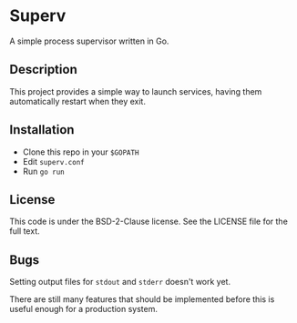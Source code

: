 # Superv

A simple process supervisor written in Go.

## Description

This project provides a simple way to launch services, having them
automatically restart when they exit.

## Installation

- Clone this repo in your `$GOPATH`
- Edit `superv.conf`
- Run `go run`

## License

This code is under the BSD-2-Clause license.  See the LICENSE file for the full
text.

## Bugs

Setting output files for `stdout` and `stderr` doesn't work yet.

There are still many features that should be implemented before this is useful
enough for a production system.
